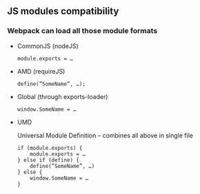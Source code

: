 ##  JS modules compatibility

### Webpack can load all those module formats

* CommonJS (nodeJS) 

    `module.exports = …`

* AMD (requireJS)

    `define(”SomeName”, …);`

* Global (through exports-loader)

    `window.SomeName = …`

* UMD

    Universal Module Definition – combines all above in single file
    ```
    if (module.exports) { 
        module.exports = … 
    } else if (define) { 
        define(”SomeName”, …) 
    } else { 
        window.SomeName = … 
    }
    ```

